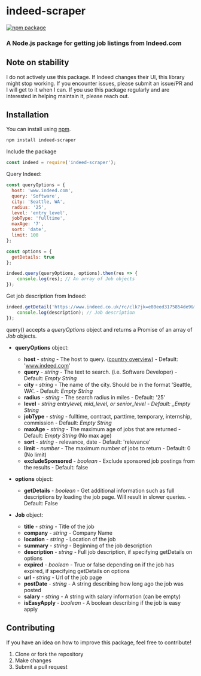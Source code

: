 # indeed-scraper

[![npm package](https://nodei.co/npm/indeed-scraper.png?downloads=true&downloadRank=true&stars=true)](https://nodei.co/npm/indeed-scraper/)

### A Node.js package for getting job listings from Indeed.com

## Note on stability

I do not actively use this package. If Indeed changes their UI, this library might stop working. If you encounter issues, please submit an issue/PR and I will get to it when I can. If you use this package regularly and are interested in helping maintain it, please reach out.

## Installation

You can install using [npm](https://www.npmjs.com/package/indeed-scraper).

```sh
npm install indeed-scraper
```

Include the package

```js
const indeed = require('indeed-scraper');
```

Query Indeed:

```js
const queryOptions = {
  host: 'www.indeed.com',
  query: 'Software',
  city: 'Seattle, WA',
  radius: '25',
  level: 'entry_level',
  jobType: 'fulltime',
  maxAge: '7',
  sort: 'date',
  limit: 100
};

const options = {
  getDetails: true
};

indeed.query(queryOptions, options).then(res => {
	console.log(res); // An array of Job objects
});
```

Get job description from Indeed:
```js
indeed.getDetail('https://www.indeed.co.uk/rc/clk?jk=e80eed3175854de9&fccid=ab643851684611c4&vjs=3').then(description => {
	console.log(description); // Job description
});
```

query() accepts a _queryOptions_ object and returns a Promise of an array of _Job_ objects.

- **queryOptions** object:
	- **host** - *string* - The host to query. ([country overview](https://www.indeed.com/worldwide)) - Default: 'www.indeed.com'
	- **query** - _string_ - The text to search. (i.e. Software Developer) - Default: _Empty String_
	- **city** - *string* - The name of the city. Should be in the format 'Seattle, WA'. - Default: *Empty String*
	- **radius** - _string_ - The search radius in miles - Default: '25'
	- **level** - *string* entry*level, mid_level, or senior_level - Default: \_Empty String*
	- **jobType** - _string_ - fulltime, contract, parttime, temporary, internship, commission - Default: _Empty String_
	- **maxAge** - *string* - The maximum age of jobs that are returned - Default: *Empty String* (No max age)
	- **sort** - _string_ - relevance, date - Default: 'relevance'
	- **limit** - *number* - The maximum number of jobs to return - Default: 0 (No limit)
	- **excludeSponsored** - _boolean_ - Exclude sponsored job postings from the results - Default: false

- **options** object:
	- **getDetails** - _boolean_ - Get additional information such as full descriptions by loading the job page. Will result in slower queries. - Default: False

- **Job** object:
	- **title** - *string* - Title of the job
	- **company** - _string_ - Company Name
	- **location** - *string* - Location of the job
	- **summary** - _string_ - Beginning of the job description
	- **description** - *string* - Full job description, if specifying getDetails on options
	- **expired** - _boolean_ - True or false depending on if the job has expired, if specifying getDetails on options
	- **url** - *string* - Url of the job page
	- **postDate** - _string_ - A string describing how long ago the job was posted
	- **salary** - *string* - A string with salary information (can be empty)
  - **isEasyApply** - _boolean_ - A boolean describing if the job is easy apply

## Contributing

If you have an idea on how to improve this package, feel free to contribute!

1. Clone or fork the repository
2. Make changes
3. Submit a pull request
